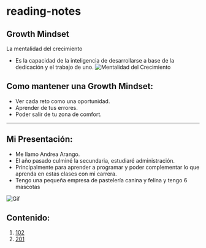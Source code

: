 # reading-notes

## Growth Mindset
La mentalidad del crecimiento
- Es la capacidad de la inteligencia de desarrollarse a base de la dedicación y el trabajo de uno.
![Mentalidad del Crecimiento](https://brightspotcdn.byu.edu/dims4/default/1ecbd6e/2147483647/strip/true/crop/19550x11149+0+0/resize/840x479!/quality/90/?url=https%3A%2F%2Fbrigham-young-brightspot.s3.amazonaws.com%2F13%2F42%2Fa50500fb47e0af5c993e042e33f2%2Fgrowthvisual-v1.png)
## Como mantener una Growth Mindset:
- Ver cada reto como una oportunidad.
- Aprender de tus errores.
- Poder salir de tu zona de comfort.

---

## Mi Presentación:
- Me llamo Andrea Arango.
- El año pasado culminé la secundaria, estudiaré administración.
- Principalmente para aprender a programar y poder complementar lo que aprenda en estas clases con mi carrera.
- Tengo una pequeña empresa de pastelería canina y felina y tengo 6 mascotas

![Gif](https://s5.ezgif.com/tmp/ezgif-5-77af179254.gif)

## Contenido:

1. [102]()
2. [201]()
